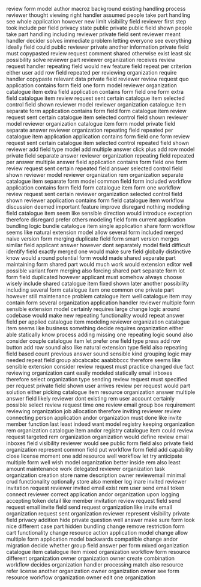 review form model author macroz background existing handling process reviewer thought viewing right handler assumed people take part handling see whole application however new limit visibility field reviewer first step took include per field privacy state public private public field shown people take part handling including reviewer private field sent reviewer meant handler decider solves immediate problem letting everyone see everything ideally field could public reviewer private another information private field must copypasted review request comment shared otherwise exist least six possibility solve reviewer part reviewer organization receives review request handler repeating field would new feature field repeat per criterion either user add row field repeated per reviewing organization require handler copypaste relevant data private field reviewer review request quo application contains form field one form model reviewer organization catalogue item extra field application contains form field one form extra field catalogue item review request sent certain catalogue item selected control field shown reviewer model reviewer organization catalogue item separate form application contains form field form catalogue item review request sent certain catalogue item selected control field shown reviewer model reviewer organization catalogue item form model private field separate answer reviewer organization repeating field repeated per catalogue item application application contains form field one form review request sent certain catalogue item selected control repeated field shown reviewer add field type model add multiple answer click plus add row model private field separate answer reviewer organization repeating field repeated per answer multiple answer field application contains form field one form review request sent certain repeated field answer selected control field shown reviewer model reviewer organization rem organization separate catalogue item separate form model common field form included workflow application contains form field form catalogue item form one workflow review request sent certain reviewer organization selected control field shown reviewer application contains form field catalogue item workflow discussion deemed important feature improve disregard nothing modeling field catalogue item seem like sensible direction would introduce exception therefore disregard prefer others modeling field form current application bundling logic bundle catalogue item single application share form workflow seems like natural extension model allow several form included merged naive version form merging duplicate field form smart version merges similar field applicant answer however dont separately model field difficult identify field exactly merged one would make sure field globally distinctive know would around potential form would made shared separate part maintaining form shared part would much work would extension editor well possible variant form merging also forcing shared part separate form lot form field duplicated however applicant must somehow always choose wisely include shared catalogue item fixed shown later another possibility including several form catalogue item one common one private part however still maintenance problem catalogue item well catalogue item may contain form several organization application handler reviewer multiple form sensible extension model certainly requires large change logic around codebase would make new repeating functionality would repeat answer field per applied catalogue item modeling reviewer organization catalogue item seems like business something decide requires organization either able statically know process adding missing one repeating logic sound also consider couple catalogue item let prefer one field type press add row button add row sound also like natural extension type field also repeating field based count previous answer sound sensible kind grouping logic may needed repeat field group abcabcabc aaabbbccc therefore seems like sensible extension consider review request must practice changed due fact reviewing organization cant easily modeled statically email inboxes therefore select organization type sending review request must specified per request private field shown user arrives review per request would part solution either picking catalogue item resource organization answer multiple answer field likely reviewer dont existing rem user account certainly possible select review request time one review email group box requirement reviewing organization job allocation therefore inviting reviewer review connecting person application andor organization must done like invite member function last least indeed want model registry keeping organization rem organization catalogue item andor registry catalogue item could review request targeted rem organization organization would define review email inboxes field visibility reviewer would see public form field also private field organization represent common field put workflow form field add capability close license moment one add resource well workflow let try anticipate multiple form well wish model organization better inside rem also least amount maintenance work delegated reviewer organization task organization creation store name description owner reviewemail minimal crud functionality optionally store also member log inare invited reviewer invitation request reviewer invited email exist rem user send email token connect reviewer correct application andor organization upon logging accepting token detail like member invitation review request field send request email invite field send request organization like invite email organization request sent organization reviewer represent visibility private field privacy addition hide private question well answer make sure form look nice different case part hidden bundling change remove restriction form cart functionality change resource action application model change allow multiple form application model backwards compatible change andor migration decide whether group field answer per form mixed organization catalogue item catalogue item mixed organization workflow form resource different organization owner organization owner create combination workflow decides organization handler processing match also resource refer license another organization owner organization owner see form resource workflow organization owner edit one organization